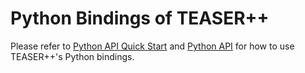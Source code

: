# Python Bindings of TEASER++ 

Please refer to [Python API Quick Start](https://teaser.readthedocs.io/en/latest/quickstart.html#usage-in-python-projects) and [Python API](https://teaser.readthedocs.io/en/latest/api-python.html) for how to use TEASER++'s Python bindings.
